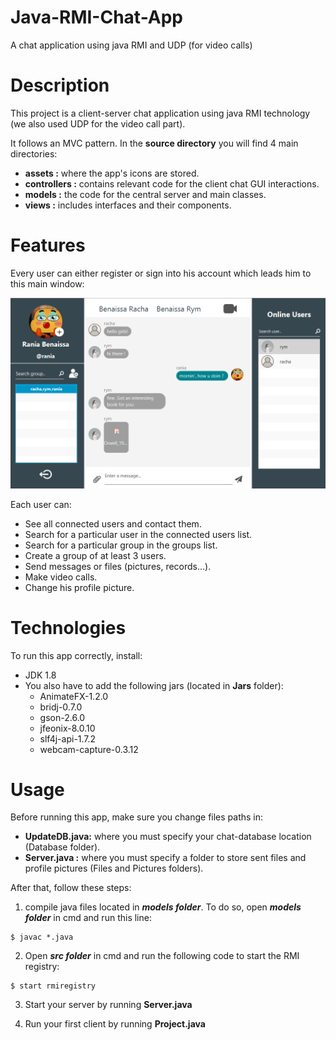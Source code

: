 # Java-RMI-Chat-App
 A chat application using java RMI and  UDP (for video calls) 


# Description

This project is a client-server chat application using java RMI technology (we also used UDP for the video call part).

It follows an MVC pattern. In the **source directory** you will find 4 main directories:

* **assets :** where the app's icons are stored.
* **controllers :** contains relevant code for the client chat GUI interactions.
* **models :** the code for the central server and main classes.
* **views :** includes interfaces and their components.


# Features

Every user can either register or sign into his account which leads him to this main window:

![interface](/README_images/interface.png)


Each user can:

* See all connected users and contact them.
* Search for a particular user in the connected users list.
* Search for a particular group in the groups list.
* Create a group of at least 3 users.
* Send messages or files (pictures, records...).
* Make video calls.
* Change his profile picture.

# Technologies

To run this app correctly, install:

* JDK 1.8
* You also have to add the following jars (located in **Jars** folder): 
  * AnimateFX-1.2.0
  * bridj-0.7.0
  * gson-2.6.0
  * jfeonix-8.0.10
  * slf4j-api-1.7.2
  * webcam-capture-0.3.12

# Usage

Before running this app, make sure you change files paths in:

* **UpdateDB.java:** where you must specify your chat-database location (Database folder).
* **Server.java :** where you must specify a folder to store sent files and profile pictures (Files and Pictures folders).

After that, follow these steps:

1. compile java files located in ***models  folder***. To do so, open ***models  folder*** in cmd and run this line:

```
$ javac *.java

```

2. Open ***src  folder*** in cmd and run the following code to start the RMI registry:

```
$ start rmiregistry

```

3. Start your server by running **Server.java**

4. Run your first client by running **Project.java** 
